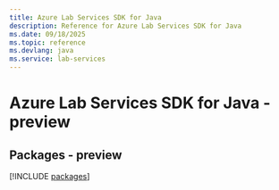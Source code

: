 ```yaml
---
title: Azure Lab Services SDK for Java
description: Reference for Azure Lab Services SDK for Java
ms.date: 09/18/2025
ms.topic: reference
ms.devlang: java
ms.service: lab-services
---
```

# Azure Lab Services SDK for Java - preview
## Packages - preview
[!INCLUDE [packages](lab-services-index.md)]